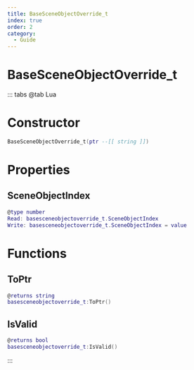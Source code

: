 ```yaml
---
title: BaseSceneObjectOverride_t
index: true
order: 2
category:
  - Guide
---
```


# BaseSceneObjectOverride_t

::: tabs
@tab Lua
# Constructor
```lua
BaseSceneObjectOverride_t(ptr --[[ string ]])
```
# Properties
## SceneObjectIndex 
```lua
@type number
Read: basesceneobjectoverride_t.SceneObjectIndex
Write: basesceneobjectoverride_t.SceneObjectIndex = value
```
# Functions
## ToPtr
```lua
@returns string
basesceneobjectoverride_t:ToPtr()
```
## IsValid
```lua
@returns bool
basesceneobjectoverride_t:IsValid()
```

:::